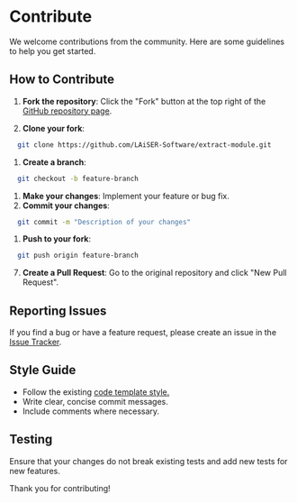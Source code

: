 # Contribute

We welcome contributions from the community. Here are some guidelines to help you get started.

## How to Contribute

1. **Fork the repository**: Click the "Fork" button at the top right of the [GitHub repository page](https://github.com/LAiSER-Software/extract-module).
   
2. **Clone your fork**: 
```sh
  git clone https://github.com/LAiSER-Software/extract-module.git
```
1. **Create a branch**: 
```sh
  git checkout -b feature-branch
```
1. **Make your changes**: Implement your feature or bug fix.
2. **Commit your changes**: 
```sh
  git commit -m "Description of your changes"
```
1. **Push to your fork**: 

```sh
  git push origin feature-branch
```
7. **Create a Pull Request**: Go to the original repository and click "New Pull Request".

## Reporting Issues

If you find a bug or have a feature request, please create an issue in the [Issue Tracker](https://github.com/LAiSER-Software/extract-module/issues).

## Style Guide

- Follow the existing [code template style.](https://github.com/LAiSER-Software/docs/blob/master/docs/assets/code_template.md)
- Write clear, concise commit messages.
- Include comments where necessary.

## Testing

Ensure that your changes do not break existing tests and add new tests for new features.

Thank you for contributing!
